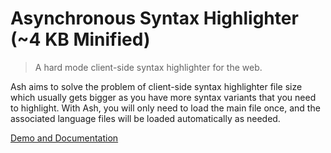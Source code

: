 Asynchronous Syntax Highlighter (~4 KB Minified)
================================================

> A hard mode client-side syntax highlighter for the web.

Ash aims to solve the problem of client-side syntax highlighter file size which usually gets bigger as you have more syntax variants that you need to highlight. With Ash, you will only need to load the main file once, and the associated language files will be loaded automatically as needed.

[Demo and Documentation](https://taufik-nurrohman.github.io/ash)
